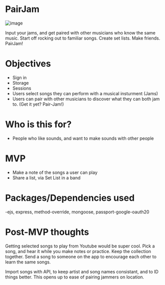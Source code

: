 # PairJam

![image](https://user-images.githubusercontent.com/22334382/200141746-190ed365-518e-43b7-8a53-5c2a08ba9e15.png)

Input your jams, and get paired with other musicians who know the same music. Start off rocking out to familiar songs. Create set lists. Make friends. PairJam!

# Objectives

- Sign in
- Storage
- Sessions
- Users select songs they can perform with a musical insturment (Jams)
- Users can pair with other musicians to discover what they can both jam to. (Get it yet? Pair-Jam!)

# Who is this for?

- People who like sounds, and want to make sounds with other people

# MVP

- Make a note of the songs a user can play
- Share a list, via Set List in a band

# Packages/Dependencies used

-ejs, express, method-override, mongoose, passport-google-oauth20

# Post-MVP thoughts

Getting selected songs to play from Youtube would be super cool. Pick a song, and hear it while you make notes or practice. Keep the collection together. Send a song to someone on the app to encourage each other to learn the same songs.

Import songs with API, to keep artist and song names consistant, and to ID things better. This opens up to ease of pairing jammers on location.
